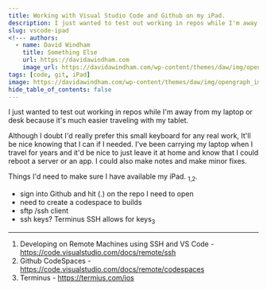 ```yaml
---
title: Working with Visual Studio Code and Github on my iPad. 
description: I just wanted to test out working in repos while I'm away from my laptop or desk because it's much easier traveling with my tablet. 
slug: vscode-ipad
<!--- authors:
  - name: David Windham
    title: Something Else
    url: https://davidawindham.com
    image_url: https://davidawindham.com/wp-content/themes/daw/img/opengraph_image.jpg -->
tags: [code, git, iPad]
image: https://davidawindham.com/wp-content/themes/daw/img/opengraph_image.jpg
hide_table_of_contents: false
---
```


I just wanted to test out working in repos while I'm away from my laptop or desk because it's much easier traveling with my tablet.

<!--truncate-->

Although I doubt I'd really prefer this small keyboard for any real work, It'll be nice knowing that I can if I needed. I've been carrying my laptop when I travel for years and it'd be nice to just leave it at home and know that I could reboot a server or an app. I could also make notes and make minor fixes.  

Things I'd need to make sure I have available my iPad. <sub>1,2</sub>. 

- sign into Github and hit (.) on the repo I need to open
- need to create a codespace to builds
- sftp /ssh client
- ssh keys? Terminus SSH allows for keys<sub>3</sub>

---
1. Developing on Remote Machines using SSH and VS Code - https://code.visualstudio.com/docs/remote/ssh 
2. Github CodeSpaces - https://code.visualstudio.com/docs/remote/codespaces
3. Terminus - https://termius.com/ios
